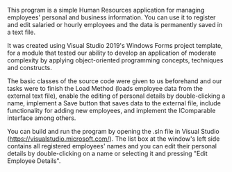 This program is a simple Human Resources application for managing employees' personal and business information. You can use it to register and edit salaried or hourly employees and the data is permanently saved in a text file.

It was created using Visual Studio 2019's Windows Forms project template, for a module that tested our ability to develop an application of moderate complexity by applying object-oriented programming concepts, techniques and constructs.

The basic classes of the source code were given to us beforehand and our tasks were to finish the Load Method (loads employee data from the external text file), enable the editing of personal details by double-clicking a name, implement a Save button that saves data to the external file, include functionality for adding new employees, and implement the IComparable interface among others.

You can build and run the program by opening the .sln file in Visual Studio (https://visualstudio.microsoft.com/). The list box at the window's left side contains all registered employees' names and you can edit their personal details by double-clicking on a name or selecting it and pressing "Edit Employee Details".
